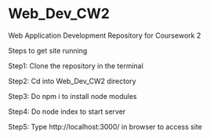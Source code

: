 # Web_Dev_CW2
Web Application Development Repository for  Coursework 2

Steps to get site running

Step1: Clone the repository in the terminal

Step2: Cd into Web_Dev_CW2 directory

Step3: Do npm i to install node modules

Step4: Do node index to start server

Step5: Type http://localhost:3000/ in browser to access site
